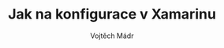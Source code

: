 ---
layout: post
title: "Jak na konfigurace v Xamarinu" 
categories:
            - "Komunita"
author: "Vojtěch Mádr"
---